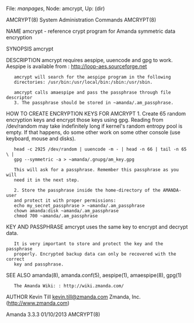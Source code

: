 File: *manpages*,  Node: amcrypt,  Up: (dir)

AMCRYPT(8)              System Administration Commands              AMCRYPT(8)



NAME
       amcrypt - reference crypt program for Amanda symmetric data encryption

SYNOPSIS
       amcrypt

DESCRIPTION
       amcrypt requires aespipe, uuencode and gpg to work. Aespipe is
       available from : http://loop-aes.sourceforge.net

       amcrypt will search for the aespipe program in the following
       directories: /usr/bin:/usr/local/bin:/sbin:/usr/sbin.

       amcrypt calls amaespipe and pass the passphrase through file descriptor
       3. The passphrase should be stored in ~amanda/.am_passphrase.

HOW TO CREATE ENCRYPTION KEYS FOR AMCRYPT
       1. Create 65 random encryption keys and encrypt those keys using gpg.
       Reading from /dev/random may take indefinitely long if kernel's random
       entropy pool is empty. If that happens, do some other work on some
       other console (use keyboard, mouse and disks).

       head -c 2925 /dev/random | uuencode -m - | head -n 66 | tail -n 65 \ |
       gpg --symmetric -a > ~amanda/.gnupg/am_key.gpg

       This will ask for a passphrase. Remember this passphrase as you will
       need it in the next step.

       2. Store the passphrase inside the home-directory of the AMANDA-user
       and protect it with proper permissions:
       echo my_secret_passphrase > ~amanda/.am_passphrase
       chown amanda:disk ~amanda/.am_passphrase
       chmod 700 ~amanda/.am_passphrase

KEY AND PASSPHRASE
       amcrypt uses the same key to encrypt and decrypt data.

       It is very important to store and protect the key and the passphrase
       properly. Encrypted backup data can only be recovered with the correct
       key and passphrase.

SEE ALSO
       amanda(8), amanda.conf(5), aespipe(1), amaespipe(8), gpg(1)

       The Amanda Wiki: : http://wiki.zmanda.com/

AUTHOR
       Kevin Till <kevin.till@zmanda.com>
           Zmanda, Inc. (http://www.zmanda.com)



Amanda 3.3.3                      01/10/2013                        AMCRYPT(8)
